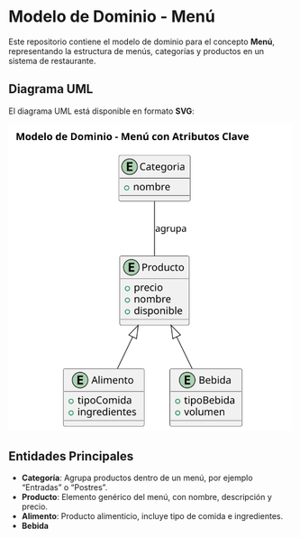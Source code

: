 # Modelo de Dominio - Menú

Este repositorio contiene el modelo de dominio para el concepto **Menú**, representando la estructura de menús, categorías y productos en un sistema de restaurante.

## Diagrama UML

El diagrama UML está disponible en formato **SVG**:

![Diagrama UML del Menú](./modelosUML/menuuml.svg)

## Entidades Principales

- **Categoría**: Agrupa productos dentro de un menú, por ejemplo “Entradas” o “Postres”.  
- **Producto**: Elemento genérico del menú, con nombre, descripción y precio.
- **Alimento**: Producto alimenticio, incluye tipo de comida e ingredientes.  
- **Bebida**

